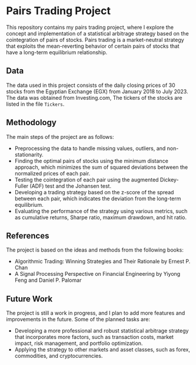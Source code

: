 # Pairs Trading Project

This repository contains my pairs trading project, where I explore the concept and implementation of a statistical arbitrage strategy based on the cointegration of pairs of stocks. Pairs trading is a market-neutral strategy that exploits the mean-reverting behavior of certain pairs of stocks that have a long-term equilibrium relationship.

## Data

The data used in this project consists of the daily closing prices of 30 stocks from the Egyptian Exchange (EGX) from January 2018 to July 2023. The data was obtained from Investing.com, The tickers of the stocks are listed in the file `Tickers`.

## Methodology

The main steps of the project are as follows:

- Preprocessing the data to handle missing values, outliers, and non-stationarity.
- Finding the optimal pairs of stocks using the minimum distance approach, which minimizes the sum of squared deviations between the normalized prices of each pair.
- Testing the cointegration of each pair using the augmented Dickey-Fuller (ADF) test and the Johansen test.
- Developing a trading strategy based on the z-score of the spread between each pair, which indicates the deviation from the long-term equilibrium.
- Evaluating the performance of the strategy using various metrics, such as cumulative returns, Sharpe ratio, maximum drawdown, and hit ratio.

## References

The project is based on the ideas and methods from the following books:

- Algorithmic Trading: Winning Strategies and Their Rationale by Ernest P. Chan
- A Signal Processing Perspective on Financial Engineering by Yiyong Feng and Daniel P. Palomar

## Future Work

The project is still a work in progress, and I plan to add more features and improvements in the future. Some of the planned tasks are:

- Developing a more professional and robust statistical arbitrage strategy that incorporates more factors, such as transaction costs, market impact, risk management, and portfolio optimization.
- Applying the strategy to other markets and asset classes, such as forex, commodities, and cryptocurrencies.
